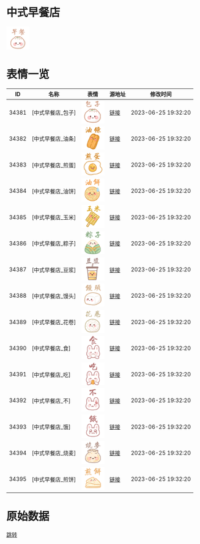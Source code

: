 # 中式早餐店

<img src="./cover.png" height="60" alt="cover" />

# 表情一览

|ID|名称|表情|源地址|修改时间|
|----|----|----|----|----|
|34381|[中式早餐店_包子]|<img src="./pic/034381_%5B中式早餐店_包子%5D.png" height="60" alt="包子"/>|[链接](https://i0.hdslb.com/bfs/garb/e98a3309e600ef116f5626857b48a715a2dba02f.png)|2023-06-25 19:32:20|
|34382|[中式早餐店_油条]|<img src="./pic/034382_%5B中式早餐店_油条%5D.png" height="60" alt="油条"/>|[链接](https://i0.hdslb.com/bfs/garb/e5e83134ac5a2b02c6aeb4853b588bdf3ab78b15.png)|2023-06-25 19:32:20|
|34383|[中式早餐店_煎蛋]|<img src="./pic/034383_%5B中式早餐店_煎蛋%5D.png" height="60" alt="煎蛋"/>|[链接](https://i0.hdslb.com/bfs/garb/d41623e0ecc0241c7edcf39d754ee740a360a649.png)|2023-06-25 19:32:20|
|34384|[中式早餐店_油饼]|<img src="./pic/034384_%5B中式早餐店_油饼%5D.png" height="60" alt="油饼"/>|[链接](https://i0.hdslb.com/bfs/garb/0c27b64f824247c91a09fb1cede1cfac8266538a.png)|2023-06-25 19:32:20|
|34385|[中式早餐店_玉米]|<img src="./pic/034385_%5B中式早餐店_玉米%5D.png" height="60" alt="玉米"/>|[链接](https://i0.hdslb.com/bfs/garb/f7fb42e916ac01b9aba57fc92e93cfc89a0457b3.png)|2023-06-25 19:32:20|
|34386|[中式早餐店_粽子]|<img src="./pic/034386_%5B中式早餐店_粽子%5D.png" height="60" alt="粽子"/>|[链接](https://i0.hdslb.com/bfs/garb/f9ded328edcca1ef0d20743be0fb53445afbeed6.png)|2023-06-25 19:32:20|
|34387|[中式早餐店_豆浆]|<img src="./pic/034387_%5B中式早餐店_豆浆%5D.png" height="60" alt="豆浆"/>|[链接](https://i0.hdslb.com/bfs/garb/2ef58039d936a3ba438fb7fc5723eabba855e5ee.png)|2023-06-25 19:32:20|
|34388|[中式早餐店_馒头]|<img src="./pic/034388_%5B中式早餐店_馒头%5D.png" height="60" alt="馒头"/>|[链接](https://i0.hdslb.com/bfs/garb/455a0e0eb4a9085f660356f79f824045732bb697.png)|2023-06-25 19:32:20|
|34389|[中式早餐店_花卷]|<img src="./pic/034389_%5B中式早餐店_花卷%5D.png" height="60" alt="花卷"/>|[链接](https://i0.hdslb.com/bfs/garb/4bfad9be9146a3a0406b56e696897fc4cf905305.png)|2023-06-25 19:32:20|
|34390|[中式早餐店_食]|<img src="./pic/034390_%5B中式早餐店_食%5D.png" height="60" alt="食"/>|[链接](https://i0.hdslb.com/bfs/garb/71b4232e9470c897e610512871ead8b99b825776.png)|2023-06-25 19:32:20|
|34391|[中式早餐店_吃]|<img src="./pic/034391_%5B中式早餐店_吃%5D.png" height="60" alt="吃"/>|[链接](https://i0.hdslb.com/bfs/garb/889c8d0442e12fad0fb860ad8547c3c3fcf2b8b3.png)|2023-06-25 19:32:20|
|34392|[中式早餐店_不]|<img src="./pic/034392_%5B中式早餐店_不%5D.png" height="60" alt="不"/>|[链接](https://i0.hdslb.com/bfs/garb/8cefb64fdafd27c4d66d87a954bdc8ba2d9b104b.png)|2023-06-25 19:32:20|
|34393|[中式早餐店_饿]|<img src="./pic/034393_%5B中式早餐店_饿%5D.png" height="60" alt="饿"/>|[链接](https://i0.hdslb.com/bfs/garb/7da02738885b3950c871543a96905fb2cf1745f9.png)|2023-06-25 19:32:20|
|34394|[中式早餐店_烧麦]|<img src="./pic/034394_%5B中式早餐店_烧麦%5D.png" height="60" alt="烧麦"/>|[链接](https://i0.hdslb.com/bfs/garb/620840bbb2a731609d3d67094f76b33f590a31ac.png)|2023-06-25 19:32:20|
|34395|[中式早餐店_煎饼]|<img src="./pic/034395_%5B中式早餐店_煎饼%5D.png" height="60" alt="煎饼"/>|[链接](https://i0.hdslb.com/bfs/garb/db83d7f2cc083fe47f338cd01858bbb54631a96d.png)|2023-06-25 19:32:20|

# 原始数据

[跳转](./raw.json)

